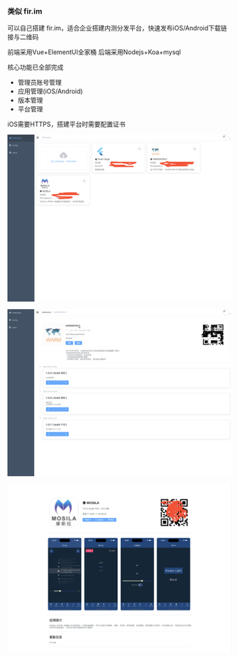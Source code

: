### 类似 fir.im

可以自己搭建 fir.im，适合企业搭建内测分发平台，快速发布iOS/Android下载链接与二维码

前端采用Vue+ElementUI全家桶
后端采用Nodejs+Koa+mysql

核心功能已全部完成

- 管理员账号管理
- 应用管理(iOS/Android)
- 版本管理
- 平台管理

iOS需要HTTPS，搭建平台时需要配置证书


![p1](./p1.png "p1")

![p3](./p3.png "p3")

![p2](./p2.png "p2")
